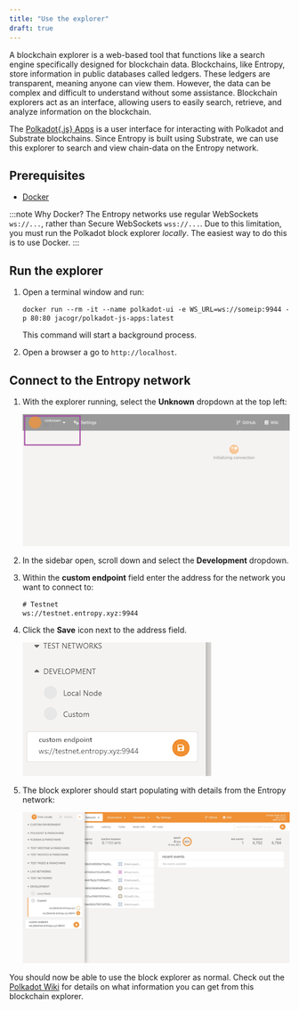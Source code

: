```yaml
---
title: "Use the explorer"
draft: true
---
```


A blockchain explorer is a web-based tool that functions like a search engine specifically designed for blockchain data. Blockchains, like Entropy,  store information in public databases called ledgers. These ledgers are transparent, meaning anyone can view them. However, the data can be complex and difficult to understand without some assistance. Blockchain explorers act as an interface, allowing users to easily search, retrieve, and analyze information on the blockchain.

The [Polkadot\{.js\} Apps](https://polkadot.js.org/apps) is a user interface for interacting with Polkadot and Substrate blockchains. Since Entropy is built using Substrate, we can use this explorer to search and view chain-data on the Entropy network.

## Prerequisites

- [Docker](https://docker.com)

:::note Why Docker?
The Entropy networks use regular WebSockets `ws://...`, rather than Secure WebSockets `wss://...`. Due to this limitation, you must run the Polkadot block explorer _locally_. The easiest way to do this is to use Docker.
:::

## Run the explorer

1. Open a terminal window and run:

    ```shell
    docker run --rm -it --name polkadot-ui -e WS_URL=ws://someip:9944 -p 80:80 jacogr/polkadot-js-apps:latest
    ```

    This command will start a background process.

1. Open a browser a go to `http://localhost`.

## Connect to the Entropy network

1. With the explorer running, select the **Unknown** dropdown at the top left:

    ![Front-page with dropdown highlighted.](./images/front-page.png)

1. In the sidebar open, scroll down and select the **Development** dropdown.
1. Within the **custom endpoint** field enter the address for the network you want to connect to:

    ```plaintext
    # Testnet
    ws://testnet.entropy.xyz:9944
    ```

1. Click the **Save** icon next to the address field.

    ![Front-page with a populated address field.](./images/enter-testnet-address.png)

1. The block explorer should start populating with details from the Entropy network:

    ![A functioning blockchain explorer window.](./images/functioning-block-explorer.png)

You should now be able to use the block explorer as normal. Check out the [Polkadot Wiki](https://wiki.polkadot.network/) for details on what information you can get from this blockchain explorer.
